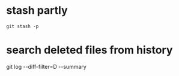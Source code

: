# stash partly
```
git stash -p
```

# search deleted files from history
git log --diff-filter=D --summary
